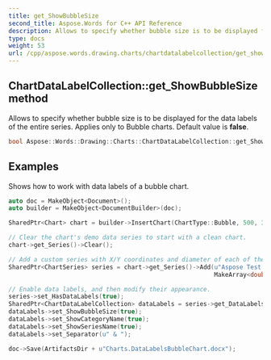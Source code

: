 ```yaml
---
title: get_ShowBubbleSize
second_title: Aspose.Words for C++ API Reference
description: Allows to specify whether bubble size is to be displayed for the data labels of the entire series. Applies only to Bubble charts. Default value is false.
type: docs
weight: 53
url: /cpp/aspose.words.drawing.charts/chartdatalabelcollection/get_showbubblesize/
---
```

## ChartDataLabelCollection::get_ShowBubbleSize method


Allows to specify whether bubble size is to be displayed for the data labels of the entire series. Applies only to Bubble charts. Default value is **false**.

```cpp
bool Aspose::Words::Drawing::Charts::ChartDataLabelCollection::get_ShowBubbleSize()
```


## Examples



Shows how to work with data labels of a bubble chart. 
```cpp
auto doc = MakeObject<Document>();
auto builder = MakeObject<DocumentBuilder>(doc);

SharedPtr<Chart> chart = builder->InsertChart(ChartType::Bubble, 500, 300)->get_Chart();

// Clear the chart's demo data series to start with a clean chart.
chart->get_Series()->Clear();

// Add a custom series with X/Y coordinates and diameter of each of the bubbles.
SharedPtr<ChartSeries> series = chart->get_Series()->Add(u"Aspose Test Series", MakeArray<double>({2.9, 3.5, 1.1, 4.0, 4.0}),
                                                         MakeArray<double>({1.9, 8.5, 2.1, 6.0, 1.5}), MakeArray<double>({9.0, 4.5, 2.5, 8.0, 5.0}));

// Enable data labels, and then modify their appearance.
series->set_HasDataLabels(true);
SharedPtr<ChartDataLabelCollection> dataLabels = series->get_DataLabels();
dataLabels->set_ShowBubbleSize(true);
dataLabels->set_ShowCategoryName(true);
dataLabels->set_ShowSeriesName(true);
dataLabels->set_Separator(u" & ");

doc->Save(ArtifactsDir + u"Charts.DataLabelsBubbleChart.docx");
```


